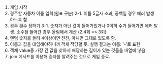 1. 게임 시작
2. 경주할 자동차 이름 입력(쉼표 구분)
  2-1. 이름 5글자 초과, 공백일 경우 에러 발생하도록 함
3. 경주 횟수 정하기
  3-1. 숫자가 아닌 값이 들어가있거나 0이하 수가 들어가면 에러 발생. 소수점 들어간 경우 올림해서 계산 (2.4회 => 3회)
4. 랜덤 숫자를 돌려 4이상이면 전진, 아니면 그대로 있도록 함.
5. 이름과 값을 대입해야하니까 객체 적당할 듯. 실행 결과는 이름: '-'로 표현
6. 객체 value중 가장 긴 값을 찾아서 해당하는 길이가 있는 것들을 배열에 넣음
7. join 메서드를 이용해 승자를 알려주는 것으로 게임 종료.